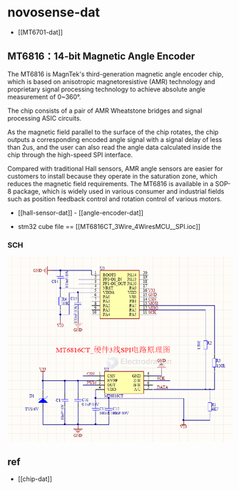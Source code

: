 
# novosense-dat

- [[MT6701-dat]]

## MT6816：14-bit Magnetic Angle Encoder

The MT6816 is MagnTek's third-generation magnetic angle encoder chip, which is based on anisotropic magnetoresistive (AMR) technology and proprietary signal processing technology to achieve absolute angle measurement of 0~360°. 

The chip consists of a pair of AMR Wheatstone bridges and signal processing ASIC circuits. 

As the magnetic field parallel to the surface of the chip rotates, the chip outputs a corresponding encoded angle signal with a signal delay of less than 2us, and the user can also read the angle data calculated inside the chip through the high-speed SPI interface.

Compared with traditional Hall sensors, AMR angle sensors are easier for customers to install because they operate in the saturation zone, which reduces the magnetic field requirements. The MT6816 is available in a SOP-8 package, which is widely used in various consumer and industrial fields such as position feedback control and rotation control of various motors.

- [[hall-sensor-dat]] - [[angle-encoder-dat]]

- stm32 cube file == [[MT6816CT_3Wire_4WiresMCU__SPI.ioc]]


### SCH 

![](2025-07-13-02-54-21.png)


## ref 

- [[chip-dat]]